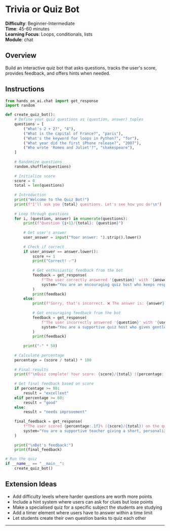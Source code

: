 # Trivia or Quiz Bot

**Difficulty**: Beginner-Intermediate  
**Time**: 45-60 minutes  
**Learning Focus**: Loops, conditionals, lists  
**Module**: chat

## Overview

Build an interactive quiz bot that asks questions, tracks the user's score, provides feedback, and offers hints when needed.

## Instructions

```python
from hands_on_ai.chat import get_response
import random

def create_quiz_bot():
    # Define your quiz questions as (question, answer) tuples
    questions = [
        ("What's 2 + 2?", "4"),
        ("What is the capital of France?", "paris"),
        ("What's the keyword for loops in Python?", "for"),
        ("What year did the first iPhone release?", "2007"),
        ("Who wrote 'Romeo and Juliet'?", "shakespeare"),
    ]
    
    # Randomize questions
    random.shuffle(questions)
    
    # Initialize score
    score = 0
    total = len(questions)
    
    # Introduction
    print("Welcome to the Quiz Bot!")
    print(f"I'll ask you {total} questions. Let's see how you do!\n")
    
    # Loop through questions
    for i, (question, answer) in enumerate(questions):
        print(f"Question {i+1}/{total}: {question}")
        
        # Get user's answer
        user_answer = input("Your answer: ").strip().lower()
        
        # Check if correct
        if user_answer == answer.lower():
            score += 1
            print("Correct! ✅")
            
            # Get enthusiastic feedback from the bot
            feedback = get_response(
                f"The user correctly answered '{question}' with '{answer}'. Give a short, enthusiastic response.",
                system="You are an encouraging quiz host who keeps responses to one short sentence."
            )
            print(feedback)
        else:
            print(f"Sorry, that's incorrect. ❌ The answer is: {answer}")
            
            # Get encouraging feedback from the bot
            feedback = get_response(
                f"The user incorrectly answered '{question}' with '{user_answer}' instead of '{answer}'. Give a short, encouraging response.",
                system="You are a supportive quiz host who gives gentle encouragement in one sentence."
            )
            print(feedback)
        
        print("-" * 50)
    
    # Calculate percentage
    percentage = (score / total) * 100
    
    # Final results
    print(f"\nQuiz complete! Your score: {score}/{total} ({percentage:.1f}%)")
    
    # Get final feedback based on score
    if percentage >= 80:
        result = "excellent"
    elif percentage >= 60:
        result = "good"
    else:
        result = "needs improvement"
        
    final_feedback = get_response(
        f"The user scored {percentage:.1f}% ({score}/{total}) on the quiz, which is {result}. Give them feedback and encouragement.",
        system="You are a supportive teacher giving a short, personalized assessment."
    )
    
    print("\nBot's feedback:")
    print(final_feedback)

# Run the quiz
if __name__ == "__main__":
    create_quiz_bot()
```

## Extension Ideas

- Add difficulty levels where harder questions are worth more points
- Include a hint system where users can ask for clues but lose points
- Make a specialised quiz for a specific subject the students are studying
- Add a timer element where users have to answer within a time limit
- Let students create their own question banks to quiz each other

---
